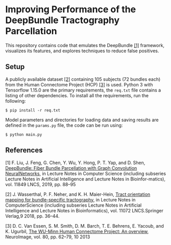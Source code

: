 # Improving Performance of the DeepBundle Tractography Parcellation
This repository contains code that emulates the DeepBundle [[1]](#1) framework, visualizes its features, and explores techniques to reduce false positives.

## Setup
A publicly available dataset [[2]](#2) containing 105 subjects (72 bundles each) from the Human Connectome Project (HCP) [[3]](#3) is used.
Python 3 with Tensorflow 1.15.0 are the primary requirements, the `req.txt` file contains a listing of other dependencies. 
To install all the requirements, run the following:
```
$ pip install -r req.txt
```

Model parameters and directories for loading data and saving results are defined in the `params.py` file, the code can be run using:
```
$ python main.py
```

## References
<a id="1">[1]</a> 
F. Liu, J. Feng, G. Chen, Y. Wu, Y. Hong, P. T. Yap, and D. Shen,
[DeepBundle: Fiber Bundle Parcellation with Graph Convolution NeuralNetworks](https://arxiv.org/abs/1906.03051), 
in Lecture Notes in Computer Science (including subseries Lecture Notes in Artificial Intelligence and Lecture Notes in Bioinfor-matics),
vol. 11849 LNCS, 2019, pp. 88–95

<a id="2">[2]</a> 
J. Wasserthal, P. F. Neher, and K. H. Maier-Hein, [Tract orientation mapping for bundle-specific tractography](https://link.springer.com/chapter/10.1007/978-3-030-00931-1_5), 
in Lecture Notes in ComputerScience (including subseries Lecture Notes in Artificial Intelligence and Lecture Notes in Bioinformatics), 
vol. 11072 LNCS.Springer Verlag,9 2018, pp. 36–44.

<a id="3">[3]</a>
D. C. Van Essen, S. M. Smith, D. M. Barch, T. E. Behrens, E. Yacoub, and K. Ugurbil, [The WU-Minn Human Connectome Project: An overview](https://www.sciencedirect.com/science/article/pii/S1053811913005351?casa_token=I2G5X-pQVV4AAAAA:-5zH32bEiZ-IjaxPAMZ-hAESb9L3wFlLkDNHVqMCK2LC7sAMLLDcjmi75hbsrOsBac_zIpxON8s), 
NeuroImage, vol. 80, pp. 62–79, 10 2013
